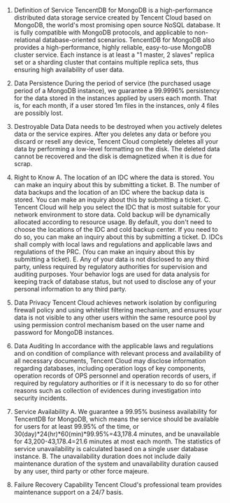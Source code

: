 
1. Definition of Service
TencentDB for MongoDB is a high-performance distributed data storage service created by Tencent Cloud based on MongoDB, the world's most promising open source NoSQL database. It is fully compatible with MongoDB protocols, and applicable to non-relational database-oriented scenarios.
TencentDB for MongoDB also provides a high-performance, highly reliable, easy-to-use MongoDB cluster service. Each instance is at least a "1 master, 2 slaves" replica set or a sharding cluster that contains multiple replica sets, thus ensuring high availability of user data.

2. Data Persistence
During the period of service (the purchased usage period of a MongoDB instance), we guarantee a 99.9996% persistency for the data stored in the instances applied by users each month. That is, for each month, if a user stored 1m files in the instances, only 4 files are possibly lost.

3. Destroyable Data
Data needs to be destroyed when you actively deletes data or the service expires. After you deletes any data or before you discard or resell any device, Tencent Cloud completely deletes all your data by performing a low-level formatting on the disk. The deleted data cannot be recovered and the disk is demagnetized when it is due for scrap.

4. Right to Know
A. The location of an IDC where the data is stored. You can make an inquiry about this by submitting a ticket.
B. The number of data backups and the location of an IDC where the backup data is stored. You can make an inquiry about this by submitting a ticket.
C. Tencent Cloud will help you select the IDC that is most suitable for your network environment to store data. Cold backup will be dynamically allocated according to resource usage. By default, you don't need to choose the locations of the IDC and cold backup center. If you need to do so, you can make an inquiry about this by submitting a ticket.
D. IDCs shall comply with local laws and regulations and applicable laws and regulations of the PRC. (You can make an inquiry about this by submitting a ticket).
E. Any of your data is not disclosed to any third party, unless required by regulatory authorities for supervision and auditing purposes. Your behavior logs are used for data analysis for keeping track of database status, but not used to disclose any of your personal information to any third party.

5. Data Privacy
Tencent Cloud achieves network isolation by configuring firewall policy and using whitelist filtering mechanism, and ensures your data is not visible to any other users within the same resource pool by using permission control mechanism based on the user name and password for MongoDB instances.

6. Data Auditing
In accordance with the applicable laws and regulations and on condition of compliance with relevant process and availability of all necessary documents, Tencent Cloud may disclose information regarding databases, including operation logs of key components, operation records of OPS personnel and operation records of users, if required by regulatory authorities or if it is necessary to do so for other reasons such as collection of evidences during investigation into security incidents.

7. Service Availability
A. We guarantee a 99.95% business availability for TencentDB for MongoDB, which means the service should be available for users for at least 99.95% of the time, or 30(day)*24(hr)*60(min)*99.95%=43,178.4 minutes, and be unavailable for 43,200-43,178.4=21.6 minutes at most each month. The statistics of service unavailability is calculated based on a single user database instance.
B. The unavailability duration does not include daily maintenance duration of the system and unavailability duration caused by any user, third party or other force majeure.

8. Failure Recovery Capability
Tencent Cloud's professional team provides maintenance support on a 24/7 basis.

